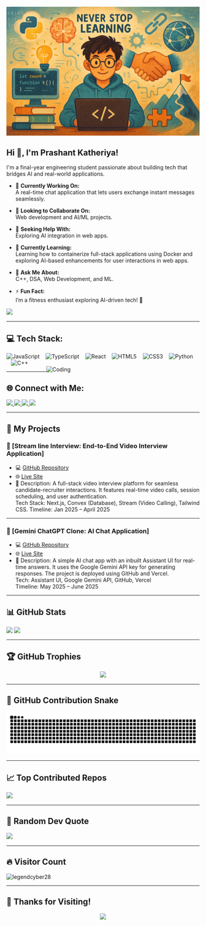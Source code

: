 <p align="center">
  <img src="assets/banner.png" alt="Banner" />
</p>

<h2 align="left">Hi 👋, I'm Prashant Katheriya!</h2>

<p align="left">
I'm a final-year engineering student passionate about building tech that bridges AI and real-world applications.
</p>

- 🔭 **Currently Working On:**  
  A real-time chat application that lets users exchange instant messages seamlessly.

- 👥 **Looking to Collaborate On:**  
  Web development and AI/ML projects.

- 🤝 **Seeking Help With:**  
  Exploring AI integration in web apps.

- 🌱 **Currently Learning:**  
  Learning how to containerize full-stack applications using Docker and exploring AI-based enhancements for user interactions in web apps.

- 💬 **Ask Me About:**  
  C++, DSA, Web Development, and ML.

- ⚡ **Fun Fact:**  
  I’m a fitness enthusiast exploring AI-driven tech! 🚀

<img src="https://readme-typing-svg.herokuapp.com?font=Fira+Code&weight=600&pause=1000&color=F70000&width=435&lines=Welcome+to+My+GitHub+Profile!+👨‍💻;Building+Cool+Stuff+with+Code!+🚀" />

---

## 💻 **Tech Stack:**

<div align="left">
  <img src="https://cdn.jsdelivr.net/gh/devicons/devicon/icons/javascript/javascript-original.svg" height="40" width="40" alt="JavaScript" />
  <img src="https://cdn.jsdelivr.net/gh/devicons/devicon/icons/typescript/typescript-original.svg" height="40" width="40" alt="TypeScript" style="margin-left: 12px;" />
  <img src="https://cdn.jsdelivr.net/gh/devicons/devicon/icons/react/react-original.svg" height="40" width="40" alt="React" style="margin-left: 12px;" />
  <img src="https://cdn.jsdelivr.net/gh/devicons/devicon/icons/html5/html5-original.svg" height="40" width="40" alt="HTML5" style="margin-left: 12px;" />
  <img src="https://cdn.jsdelivr.net/gh/devicons/devicon/icons/css3/css3-original.svg" height="40" width="40" alt="CSS3" style="margin-left: 12px;" />
  <img src="https://cdn.jsdelivr.net/gh/devicons/devicon/icons/python/python-original.svg" height="40" width="40" alt="Python" style="margin-left: 12px;" />
  <img src="https://cdn.jsdelivr.net/gh/devicons/devicon/icons/cplusplus/cplusplus-original.svg" height="40" width="40" alt="C++" style="margin-left: 12px;" />
</div>



<img align="right" alt="Coding" width="400" src="https://cdn.dribbble.com/users/1162077/screenshots/3848914/programmer.gif" />

---

## 🌐 **Connect with Me:**

<p align="left">
  <a href="https://www.linkedin.com/in/prashant-katheriya/" target="_blank">
    <img src="https://img.shields.io/badge/LinkedIn-%230077B5.svg?style=for-the-badge&logo=linkedin&logoColor=white" height="35" />
  </a>
  <a href="mailto:prashantkatheriya9970@gmail.com">
    <img src="https://img.shields.io/badge/Gmail-D14836?style=for-the-badge&logo=gmail&logoColor=white" height="35" />
  </a>
  <a href="https://www.instagram.com/techfitprashant/" target="_blank">
    <img src="https://img.shields.io/badge/Instagram-%23E4405F.svg?style=for-the-badge&logo=instagram&logoColor=white" height="35" />
  </a>
  <a href="https://twitter.com/EternalPrashant" target="_blank">
    <img src="https://img.shields.io/badge/Twitter-%231DA1F2.svg?style=for-the-badge&logo=twitter&logoColor=white" height="35" />
  </a>
</p>

---
<!--

## 📝 **Blog**

- 🚀 Read my latest articles & tech insights:  
  [My Blog](https://your-blog-link.com)

---

## 📬 **Newsletter**

Stay updated with my latest posts and projects:  
[![Subscribe](https://img.shields.io/badge/Subscribe%20to%20Newsletter-%23FF9800.svg?style=for-the-badge)](https://your-newsletter-signup-link.com)

---


-->
## 🚀 My Projects

### 📌 [Stream line Interview: End-to-End Video Interview Application]

- 💻 [GitHub Repository](https://github.com/legendcyber28/Remote-interview-platform)  
- 🌐 [Live Site](https://steady-wasp-81.accounts.dev/sign-in?redirect_url=https%3A%2F%2Fremote-interview-platform-pi.vercel.app%2F)  
- 🧠 Description: A full-stack video interview platform for seamless candidate-recruiter interactions. It features real-time video calls, session scheduling, and user authentication.  
  Tech Stack: Next.js, Convex (Database), Stream (Video Calling), Tailwind CSS.
  Timeline: Jan 2025 – April 2025
---

### 📌 [Gemini ChatGPT Clone: AI Chat Application]

- 💻 [GitHub Repository](https://github.com/legendcyber28/Chat-gpt)  
- 🌐 [Live Site](https://chat-gpt-sable-five.vercel.app/)  
- 🧠 Description: A simple AI chat app with an inbuilt Assistant UI for real-time answers. It uses the Google Gemini API key for generating responses. The project is deployed using GitHub and Vercel.  
  Tech: Assistant UI, Google Gemini API, GitHub, Vercel  
  Timeline: May 2025 – June 2025
  
---

## 📊 **GitHub Stats**

<p align="left">
  <img src="https://github-readme-stats.vercel.app/api?username=legendcyber28&theme=dark&show_icons=true&hide_border=true" height="150" />
  <img src="https://github-readme-streak-stats.herokuapp.com/?user=legendcyber28&theme=dark&hide_border=true" height="150" />
</p>

---

## 🏆 **GitHub Trophies**

<p align="center">
  <img src="https://github-profile-trophy.vercel.app/?username=legendcyber28&theme=radical&no-frame=false&no-bg=true&margin-w=4" />
</p>

---

## 🐍 **GitHub Contribution Snake**

<picture>
  <source media="(prefers-color-scheme: dark)" srcset="https://raw.githubusercontent.com/legendcyber28/legendcyber28/output/github-snake-dark.svg" />
  <source media="(prefers-color-scheme: light)" srcset="https://raw.githubusercontent.com/legendcyber28/legendcyber28/output/github-snake.svg" />
  <img alt="github-snake" src="https://raw.githubusercontent.com/legendcyber28/legendcyber28/output/github-snake.svg" />
</picture>

---

## 📈 **Top Contributed Repos**

![](https://github-contributor-stats.vercel.app/api?username=legendcyber28&limit=5&theme=dark&combine_all_yearly_contributions=true)

---

## 💬 **Random Dev Quote**

![](https://quotes-github-readme.vercel.app/api?type=horizontal&theme=radical)

---

## 🔥 **Visitor Count**

<p align="left">
  <img src="https://komarev.com/ghpvc/?username=legendcyber28&label=Profile%20views&color=0e75b6&style=flat" alt="legendcyber28" />
</p>

---

## 🎨 **Thanks for Visiting!**

<p align="center">
  <img src="https://media3.giphy.com/media/v1.Y2lkPTc5MGI3NjExa3Rkd3B5M2RhMTV6bzZwNHQ0N3hhZnRpcGh3MjFmMXNzcDdiaHFqdSZlcD12MV9pbnRlcm5hbF9naWZfYnlfaWQmY3Q9Zw/JsMymUkpdXZAZmM7J7/giphy.gif" height="100" />
</p>
